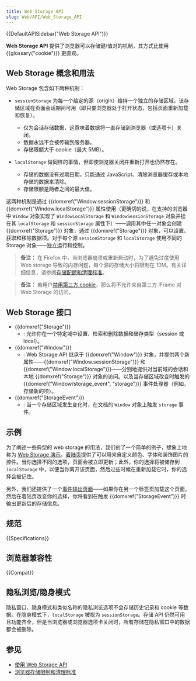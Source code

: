 ```yaml
---
title: Web Storage API
slug: Web/API/Web_Storage_API
---
```


{{DefaultAPISidebar("Web Storage API")}}

**Web Storage API** 提供了浏览器可以存储键/值对的机制，其方式比使用 {{glossary("cookie")}} 更直观。

## Web Storage 概念和用法

Web Storage 包含如下两种机制：

- `sessionStorage` 为每一个给定的源（origin）维持一个独立的存储区域，该存储区域在页面会话期间可用（即只要浏览器处于打开状态，包括页面重新加载和恢复）。

  - 仅为会话存储数据，这意味着数据将一直存储到浏览器（或选项卡）关闭。
  - 数据永远不会被传输到服务器。
  - 存储限额大于 cookie（最大 5MB）。

- `localStorage` 做同样的事情，但即使浏览器关闭并重新打开也仍然存在。

  - 存储的数据没有过期日期，只能通过 JavaScript、清除浏览器缓存或本地存储的数据来清除。
  - 存储限额是两者之间的最大值。

这两种机制是通过 {{domxref("Window.sessionStorage")}} 和 {{domxref("Window.localStorage")}} 属性使用（更确切的说，在支持的浏览器中 `Window` 对象实现了 `WindowLocalStorage` 和 `WindowSessionStorage` 对象并挂在其 `localStorage` 和 `sessionStorage` 属性下）——调用其中任一对象会创建 {{domxref("Storage")}} 对象，通过 {{domxref("Storage")}} 对象，可以设置、获取和移除数据项。对于每个源 `sessionStorage` 和 `localStorage` 使用不同的 Storage 对象——独立运行和控制。

> **备注：** 在 Firefox 中，当浏览器崩溃或重新启动时，为了避免过度使用 Web storage 导致的内存问题，每个源的存储大小将限制在 10M。有关详细信息，请参阅[存储配额和清理标准](/zh-CN/docs/Web/API/Storage_API/Storage_quotas_and_eviction_criteria#firefox)。

> **备注：** 若用户[禁用第三方 cookie](https://support.mozilla.org/en-US/kb/third-party-cookies-firefox-tracking-protection)，那么将不允许来自第三方 IFrame 对 Web Storage 的访问。

## Web Storage 接口

- {{domxref("Storage")}}
  - : 允许你在一个特定域中设置、检索和删除数据和储存类型（session 或 local）。
- {{domxref("Window")}}
  - : Web Storage API 继承于 {{domxref("Window")}} 对象，并提供两个新属性——{{domxref("Window.sessionStorage")}} 和 {{domxref("Window.localStorage")}}——分别地提供对当前域的会话和本地 {{domxref("Storage")}} 对象的访问。以及当存储区域改变时触发的 {{domxref("Window/storage_event", "storage")}} 事件处理器（例如，存储新的项）。
- {{domxref("StorageEvent")}}
  - : 当一个存储区域发生变化时，在文档的 `Window` 对象上触发 `storage` 事件。

## 示例

为了阐述一些典型的 web storage 的用法，我们创了一个简单的例子，想象上地称为 [Web Storage 演示](https://github.com/mdn/dom-examples/tree/main/web-storage)。[着陆页](https://mdn.github.io/dom-examples/web-storage/)提供了可以用来自定义颜色、字体和装饰图片的控件。当你选择不同的选项，页面会被立即更新；此外，你的选择将被储存到 `localStorage` 中，以便当你离开该页面，然后过些时候在重新加载它时，你的选择会被记住。

另外，我们还提供了一个[事件输出页面](https://mdn.github.io/dom-examples/web-storage/event.html)——如果你在另一个标签页加载这个页面，然后在着陆页改变你的选择，你将看到在触发 {{domxref("StorageEvent")}} 时输出更新后的存储信息。

## 规范

{{Specifications}}

## 浏览器兼容性

{{Compat}}

## 隐私浏览/隐身模式

隐私窗口、隐身模式和类似名称的隐私浏览选项不会存储历史记录和 cookie 等数据。在隐身模式下，`localStorage` 被视为 `sessionStorage`。存储 API 仍然可用且功能齐全，但是当浏览器或浏览器选项卡关闭时，所有存储在隐私窗口中的数据都会被删除。

## 参见

- [使用 Web Storage API](/zh-CN/docs/Web/API/Web_Storage_API/Using_the_Web_Storage_API)
- [浏览器存储限制和清理标准](/zh-CN/docs/Web/API/Storage_API/Storage_quotas_and_eviction_criteria)
